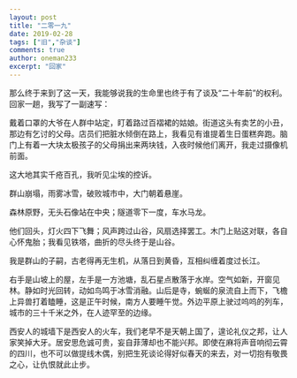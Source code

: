 ```yaml
---
layout: post
title: "二零一九"
date: 2019-02-28
tags: ["旧","杂谈"]
comments: true
author: oneman233
excerpt: "回家"
---
```


那么终于来到了这一天，我能够说我的生命里也终于有了谈及“二十年前”的权利。回家一趟，我写了一副速写：

戴着口罩的大爷在人群中站定，盯着路过百褶裙的姑娘。街道这头有卖艺的小丑，那边有乞讨的父母。店员们把脏水倾倒在路上，我看见有谁提着生日蛋糕奔跑。脑门上有着一大块太极孩子的父母捐出来两块钱，入夜时候他们离开，我走过摄像机前面。

这大地其实千疮百孔，我听见尘埃的控诉。

群山崩塌，雨雾冰雪，破败城市中，大门朝着悬崖。

森林原野，无头石像站在中央；隧道零下一度，车水马龙。

他们回头，灯火四下飞舞；风声跨过山谷，风扇选择罢工。木门上贴这对联，各自心怀鬼胎；我看见铁塔，曲折的尽头终于是山谷。

我是群山的子嗣，古老得再无生机，从落日到黄昏，互相纠缠着度过长江。

右手是山坡上的屋，左手是一方池塘，乱石星点散落于水岸。空气如新，开窗见林。静如时光回转，动如鸟鸣于冰雪消融。山后是寺，蜿蜒的泉流自上而下，飞檐上异兽打着瞌睡，这是正午时候，南方人要睡午觉。外边平原上驶过呜呜的列车，城市的三十千米之外，在人迹罕至的边缘。

西安人的城墙下是西安人的火车，我们老早不是天朝上国了，遑论礼仪之邦，让人家笑掉大牙。居安思危诚可贵，妄自菲薄却也不能兴邦。即使在麻将声音响彻云霄的四川，也不可以做提线木偶，别把生死谈论得好似春天的来去，对一切抱有敬畏之心，让仇恨就此止步。